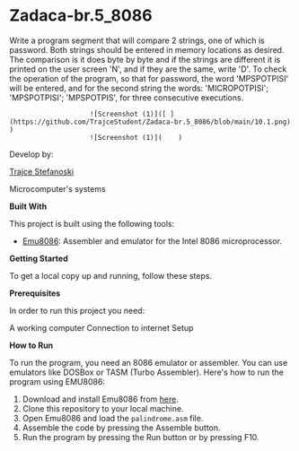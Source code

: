 # Zadaca-br.5_8086

Write a program segment that will compare 2 strings, one of which is password. Both strings should be entered in memory locations as desired. The comparison is it does byte by byte and if the strings are different it is printed on the user screen 'N', and if they are the same, write 'D'. To check the operation of the program, so that for password, the word 'MPSPOTPISI' will be entered, and for the second string the words: 'MICROPOTPISI'; 'MPSPOTPISI'; 'MPSPOTPIS', for three consecutive executions.

						![Screenshot (1)]([ ](https://github.com/TrajceStudent/Zadaca-br.5_8086/blob/main/10.1.png)   )
						![Screenshot (1)](    )


				
		
Develop by:

[Trajce Stefanoski ](https://github.com/TrajceStudent)

Microcomputer's systems

**Built With**

This project is built using the following tools:

- [Emu8086](https://emu8086-microprocessor-emulator.en.softonic.com/): Assembler and emulator for the Intel 8086 microprocessor.

**Getting Started**

To get a local copy up and running, follow these steps.

**Prerequisites**

In order to run this project you need:

A working computer
Connection to internet
Setup

**How to Run**

To run the program, you need an 8086 emulator or assembler. You can use emulators like DOSBox or TASM (Turbo Assembler). Here's how to run the program using EMU8086:

1. Download and install Emu8086 from [here](https://emu8086-microprocessor-emulator.en.softonic.com/).
2. Clone this repository to your local machine.
3. Open Emu8086 and load the `palindrome.asm` file.
4. Assemble the code by pressing the Assemble button.
5. Run the program by pressing the Run button or by pressing F10.

